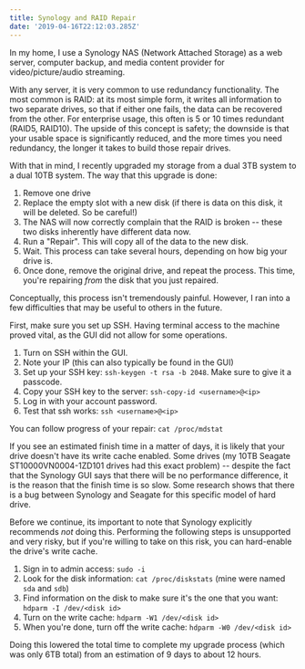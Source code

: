 ```yaml
---
title: Synology and RAID Repair
date: '2019-04-16T22:12:03.285Z'
---
```


In my home, I use a Synology NAS (Network Attached Storage) as a web server, computer backup, and media content provider for video/picture/audio streaming.

With any server, it is very common to use redundancy functionality. The most common is RAID: at its most simple form, it writes all information to two separate drives, so that if either one fails, the data can be recovered from the other. For enterprise usage, this often is 5 or 10 times redundant (RAID5, RAID10). The upside of this concept is safety; the downside is that your usable space is significantly reduced, and the more times you need redundancy, the longer it takes to build those repair drives.

With that in mind, I recently upgraded my storage from a dual 3TB system to a dual 10TB system. The way that this upgrade is done:
  1. Remove one drive
  2. Replace the empty slot with a new disk (if there is data on this disk, it will be deleted. So be careful!)
  3. The NAS will now correctly complain that the RAID is broken -- these two disks inherently have different data now.
  4. Run a "Repair". This will copy all of the data to the new disk.
  5. Wait. This process can take several hours, depending on how big your drive is.
  6. Once done, remove the original drive, and repeat the process. This time, you're repairing _from_ the disk that you just repaired.

Conceptually, this process isn't tremendously painful. However, I ran into a few difficulties that may be useful to others in the future.

First, make sure you set up SSH. Having terminal access to the machine proved vital, as the GUI did not allow for some operations.
  1. Turn on SSH within the GUI.
  2. Note your IP (this can also typically be found in the GUI)
  3. Set up your SSH key: `ssh-keygen -t rsa -b 2048`. Make sure to give it a passcode.
  4. Copy your SSH key to the server: `ssh-copy-id <username>@<ip>`
  5. Log in with your account password.
  6. Test that ssh works: `ssh <username>@<ip>`

You can follow progress of your repair: `cat /proc/mdstat`

If you see an estimated finish time in a matter of days, it is likely that your drive doesn't have its write cache enabled. Some drives (my 10TB Seagate ST10000VN0004-1ZD101 drives had this exact problem) -- despite the fact that the Synology GUI says that there will be no performance difference, it is the reason that the finish time is so slow. Some research shows that there is a bug between Synology and Seagate for this specific model of hard drive.

Before we continue, its important to note that Synology explicitly recommends _not_ doing this. Performing the following steps is unsupported and very risky, but if you're willing to take on this risk, you can hard-enable the drive's write cache.
  1. Sign in to admin access: `sudo -i`
  2. Look for the disk information: `cat /proc/diskstats` (mine were named `sda` and `sdb`)
  3. Find information on the disk to make sure it's the one that you want: `hdparm -I /dev/<disk id>`
  4. Turn on the write cache: `hdparm -W1 /dev/<disk id>`
  5. When you're done, turn off the write cache: `hdparm -W0 /dev/<disk id>`

Doing this lowered the total time to complete my upgrade process (which was only 6TB total) from an estimation of 9 days to about 12 hours.